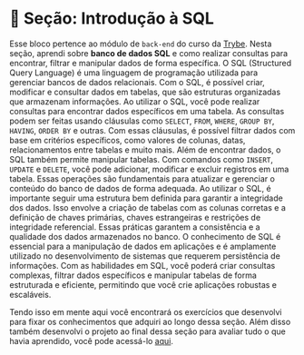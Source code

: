 # :paperclip: Seção: Introdução à SQL

Esse bloco pertence ao módulo de `back-end` do curso da [Trybe](https://www.betrybe.com/). Nesta seção, aprendi sobre **banco de dados SQL** e como realizar consultas para encontrar, filtrar e manipular dados de forma específica. O SQL (Structured Query Language) é uma linguagem de programação utilizada para gerenciar bancos de dados relacionais. Com o SQL, é possível criar, modificar e consultar dados em tabelas, que são estruturas organizadas que armazenam informações. 
Ao utilizar o SQL, você pode realizar consultas para encontrar dados específicos em uma tabela. As consultas podem ser feitas usando cláusulas como `SELECT`, `FROM`, `WHERE`, `GROUP BY`, `HAVING`, `ORDER BY` e outras. Com essas cláusulas, é possível filtrar dados com base em critérios específicos, como valores de colunas, datas, relacionamentos entre tabelas e muito mais. Além de encontrar dados, o SQL também permite manipular tabelas. Com comandos como `INSERT`, `UPDATE` e `DELETE`, você pode adicionar, modificar e excluir registros em uma tabela. Essas operações são fundamentais para atualizar e gerenciar o conteúdo do banco de dados de forma adequada. Ao utilizar o SQL, é importante seguir uma estrutura bem definida para garantir a integridade dos dados. Isso envolve a criação de tabelas com as colunas corretas e a definição de chaves primárias, chaves estrangeiras e restrições de integridade referencial. Essas práticas garantem a consistência e a qualidade dos dados armazenados no banco. O conhecimento de SQL é essencial para a manipulação de dados em aplicações e é amplamente utilizado no desenvolvimento de sistemas que requerem persistência de informações. Com as habilidades em SQL, você poderá criar consultas complexas, filtrar dados específicos e manipular tabelas de forma estruturada e eficiente, permitindo que você crie aplicações robustas e escaláveis.

Tendo isso em mente aqui você encontrará os exercícios que desenvolvi para fixar os conhecimentos que adquiri ao longo dessa seção. Além disso também desenvolvi o projeto ao final dessa seção para avaliar tudo o que havia aprendido, você pode acessá-lo [aqui](https://github.com/pedrohxiv/all-for-one).
